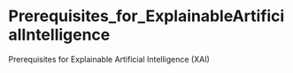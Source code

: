# Prerequisites_for_ExplainableArtificialIntelligence
Prerequisites for Explainable Artificial Intelligence (XAI)
